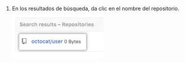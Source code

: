 1. En los resultados de búsqueda, da clic en el nombre del repositorio. ![Opciones de búsqueda de la configuración de administrador para el sitio](/assets/images/enterprise/site-admin-settings/click-repo.png)
